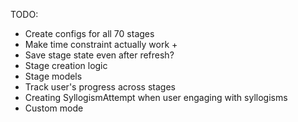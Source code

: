 TODO:

- Create configs for all 70 stages
- Make time constraint actually work +
- Save stage state even after refresh?
- Stage creation logic
- Stage models
- Track user's progress across stages
- Creating SyllogismAttempt when user engaging with syllogisms
- Custom mode
